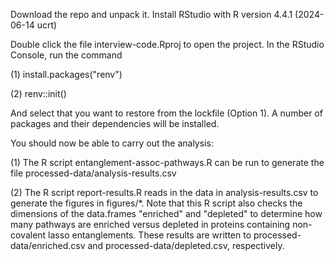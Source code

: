 Download the repo and unpack it. Install RStudio with R version 4.4.1 (2024-06-14 ucrt)

Double click the file interview-code.Rproj to open the project. In the RStudio Console, run the command 

(1) install.packages("renv")

(2) renv::init()

And select that you want to restore from the lockfile (Option 1). A number of packages and their dependencies will be installed. 

You should now be able to carry out the analysis:

(1) The R script entanglement-assoc-pathways.R can be run to generate the file processed-data/analysis-results.csv

(2) The R script report-results.R reads in the data in analysis-results.csv to generate the figures in figures/*. 
    Note that this R script also checks the dimensions of the data.frames "enriched" and "depleted" to determine how many
    pathways are enriched versus depleted in proteins containing non-covalent lasso entanglements. These results are written
    to processed-data/enriched.csv and processed-data/depleted.csv, respectively. 

